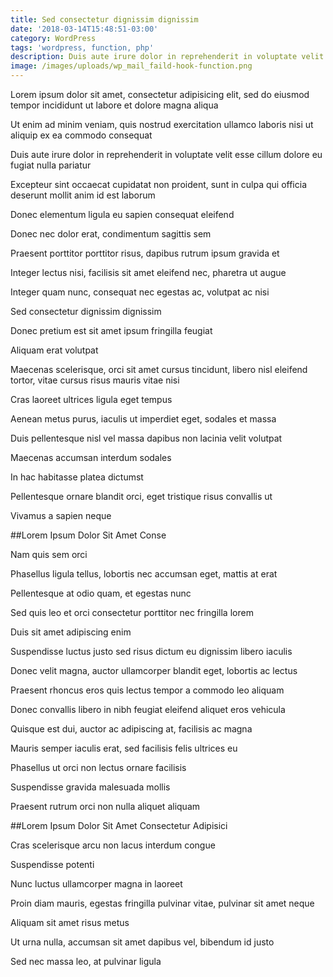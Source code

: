 ```yaml
---
title: Sed consectetur dignissim dignissim
date: '2018-03-14T15:48:51-03:00'
category: WordPress
tags: 'wordpress, function, php'
description: Duis aute irure dolor in reprehenderit in voluptate velit esse cillum dolore eu fugiat nulla pariatur
image: /images/uploads/wp_mail_faild-hook-function.png
---
```


Lorem ipsum dolor sit amet, consectetur adipisicing elit, sed do eiusmod tempor incididunt ut labore et dolore magna aliqua

Ut enim ad minim veniam, quis nostrud exercitation ullamco laboris nisi ut aliquip ex ea commodo consequat

Duis aute irure dolor in reprehenderit in voluptate velit esse cillum dolore eu fugiat nulla pariatur

Excepteur sint occaecat cupidatat non proident, sunt in culpa qui officia deserunt mollit anim id est laborum

Donec elementum ligula eu sapien consequat eleifend

Donec nec dolor erat, condimentum sagittis sem

Praesent porttitor porttitor risus, dapibus rutrum ipsum gravida et

Integer lectus nisi, facilisis sit amet eleifend nec, pharetra ut augue

Integer quam nunc, consequat nec egestas ac, volutpat ac nisi

Sed consectetur dignissim dignissim

Donec pretium est sit amet ipsum fringilla feugiat

Aliquam erat volutpat

Maecenas scelerisque, orci sit amet cursus tincidunt, libero nisl eleifend tortor, vitae cursus risus mauris vitae nisi

Cras laoreet ultrices ligula eget tempus

Aenean metus purus, iaculis ut imperdiet eget, sodales et massa

Duis pellentesque nisl vel massa dapibus non lacinia velit volutpat

Maecenas accumsan interdum sodales

In hac habitasse platea dictumst

Pellentesque ornare blandit orci, eget tristique risus convallis ut

Vivamus a sapien neque

##Lorem Ipsum Dolor Sit Amet Conse

Nam quis sem orci

Phasellus ligula tellus, lobortis nec accumsan eget, mattis at erat

Pellentesque at odio quam, et egestas nunc

Sed quis leo et orci consectetur porttitor nec fringilla lorem

Duis sit amet adipiscing enim

Suspendisse luctus justo sed risus dictum eu dignissim libero iaculis

Donec velit magna, auctor ullamcorper blandit eget, lobortis ac lectus

Praesent rhoncus eros quis lectus tempor a commodo leo aliquam

Donec convallis libero in nibh feugiat eleifend aliquet eros vehicula

Quisque est dui, auctor ac adipiscing at, facilisis ac magna

Mauris semper iaculis erat, sed facilisis felis ultrices eu

Phasellus ut orci non lectus ornare facilisis

Suspendisse gravida malesuada mollis

Praesent rutrum orci non nulla aliquet aliquam

##Lorem Ipsum Dolor Sit Amet Consectetur Adipisici

Cras scelerisque arcu non lacus interdum congue

Suspendisse potenti

Nunc luctus ullamcorper magna in laoreet

Proin diam mauris, egestas fringilla pulvinar vitae, pulvinar sit amet neque

Aliquam sit amet risus metus

Ut urna nulla, accumsan sit amet dapibus vel, bibendum id justo

Sed nec massa leo, at pulvinar ligula
